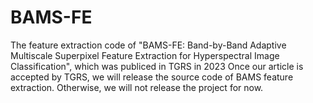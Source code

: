 # BAMS-FE
The feature extraction code of "BAMS-FE: Band-by-Band Adaptive Multiscale Superpixel Feature Extraction for Hyperspectral Image Classification", which was publiced in TGRS in 2023
Once our article is accepted by TGRS, we will release the source code of BAMS feature extraction. Otherwise, we will not release the project for now.
